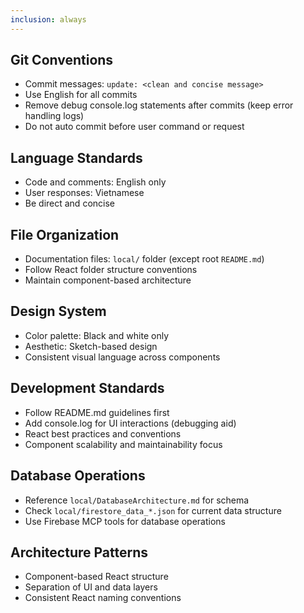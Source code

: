 ```yaml
---
inclusion: always
---
```


## Git Conventions
- Commit messages: `update: <clean and concise message>`
- Use English for all commits
- Remove debug console.log statements after commits (keep error handling logs)
- Do not auto commit before user command or request

## Language Standards
- Code and comments: English only
- User responses: Vietnamese
- Be direct and concise

## File Organization
- Documentation files: `local/` folder (except root `README.md`)
- Follow React folder structure conventions
- Maintain component-based architecture

## Design System
- Color palette: Black and white only
- Aesthetic: Sketch-based design
- Consistent visual language across components

## Development Standards
- Follow README.md guidelines first
- Add console.log for UI interactions (debugging aid)
- React best practices and conventions
- Component scalability and maintainability focus

## Database Operations
- Reference `local/DatabaseArchitecture.md` for schema
- Check `local/firestore_data_*.json` for current data structure
- Use Firebase MCP tools for database operations

## Architecture Patterns
- Component-based React structure
- Separation of UI and data layers
- Consistent React naming conventions

